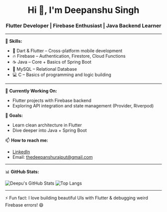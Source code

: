 <h1 align="center">Hi 👋, I'm Deepanshu Singh</h1>
<h3 align="center">Flutter Developer | Firebase Enthusiast | Java Backend Learner</h3>

---

🌱 **Skills:**

- 💙 Dart & Flutter – Cross-platform mobile development  
- 🔥 Firebase – Authentication, Firestore, Cloud Functions  
- ☕ Java – Core + Basics of Spring Boot  
- 🐚 MySQL – Relational Database  
- 💻 C – Basics of programming and logic building

---

🔭 **Currently Working On:**
- Flutter projects with Firebase backend
- Exploring API integration and state management (Provider, Riverpod)

🎯 **Goals:**
- Learn clean architecture in Flutter
- Dive deeper into Java + Spring Boot

📫 **How to reach me:**
- [LinkedIn](https://www.linkedin.com/in/thedeepanshurajput)
- Email: thedeepanshurajput@gmail.com

---

📊 **GitHub Stats:**

![Deepu's GitHub Stats](https://github-readme-stats.vercel.app/api?username=thedeepurajput&show_icons=true&theme=tokyonight)
![Top Langs](https://github-readme-stats.vercel.app/api/top-langs/?username=thedeepurajput&layout=compact&theme=tokyonight)

---


⚡ Fun fact: I love building beautiful UIs with Flutter & debugging weird Firebase errors! 😄
